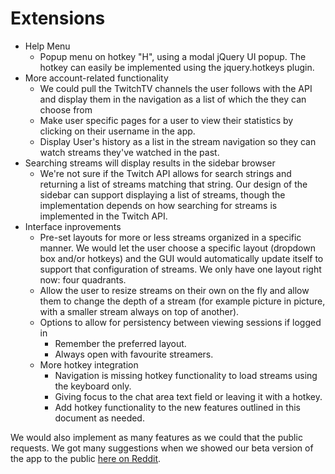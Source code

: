 # Extensions
- Help Menu 
    - Popup menu on hotkey "H", using a modal jQuery UI popup. The hotkey can easily be implemented using the jquery.hotkeys plugin.
- More account-related functionality
    - We could pull the TwitchTV channels the user follows with the API and display them in the navigation as a list of which the they can choose from 
    - Make user specific pages for a user to view their statistics by clicking on their username in the app.
    - Display User's history as a list in the stream navigation so they can watch streams they've watched in the past.
- Searching streams will display results in the sidebar browser
    - We're not sure if the Twitch API allows for search strings and returning a list of streams matching that string. Our design of the sidebar can support displaying a list of streams, though the implementation depends on how searching for streams is implemented in the Twitch API.
- Interface inprovements
    - Pre-set layouts for more or less streams organized in a specific manner. We would let the user choose a specific layout (dropdown box and/or hotkeys) and the GUI would automatically update itself to support that configuration of streams. We only have one layout right now: four quadrants.
    - Allow the user to resize streams on their own on the fly and allow them to change the depth of a stream (for example picture in picture, with a smaller stream always on top of another).
    - Options to allow for persistency between viewing sessions if logged in
        - Remember the preferred layout.
        - Always open with favourite streamers.
    - More hotkey integration
        - Navigation is missing hotkey functionality to load streams using the keyboard only.
        - Giving focus to the chat area text field or leaving it with a hotkey.
        - Add hotkey functionality to the new features outlined in this document as needed.

We would also implement as many features as we could that the public requests. We got many suggestions when we showed our beta version of the app to the public [here on Reddit](http://www.reddit.com/r/leagueoflegends/comments/1at5v9/i_built_a_multistream_viewer_currently_in_beta/).
